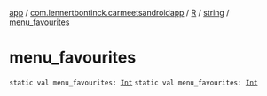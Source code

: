 [app](../../../index.md) / [com.lennertbontinck.carmeetsandroidapp](../../index.md) / [R](../index.md) / [string](index.md) / [menu_favourites](./menu_favourites.md)

# menu_favourites

`static val menu_favourites: `[`Int`](https://kotlinlang.org/api/latest/jvm/stdlib/kotlin/-int/index.html)
`static val menu_favourites: `[`Int`](https://kotlinlang.org/api/latest/jvm/stdlib/kotlin/-int/index.html)